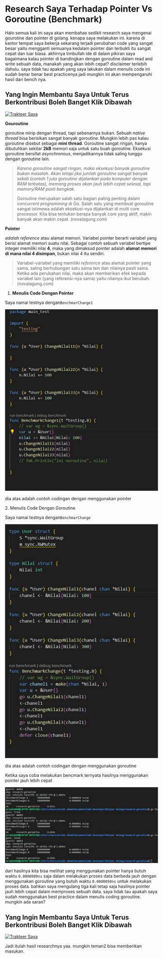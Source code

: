 # Research Saya Terhadap Pointer Vs Goroutine (Benchmark)

Halo semua kali ini saya akan membahas sedikit research saya mengenai gourotine dan pointer di golang. kenapa saya melakukan ini. karena di kantor tempat saya bekerja sekarang terjadi perubahan code yang sangat besar yaitu mengganti semuanya kedalam pointer dan terbukti itu sangat cepat dan luar biasa. akhirnya timbullah ide di dalam pikiran saya bagaimana kalau pointer di bandingkan dengan goroutine dalam read and write sebuah data, manakah yang akan lebih cepat? disclaimer terlebih dahulu. saya tidak tau apakah yang saya lakukan dalam menulis code ini sudah benar benar best practicenya jadi mungkin ini akan mempengaruhi hasil dari bench nya.

## Yang Ingin Membantu Saya Untuk Terus Berkontribusi Boleh Banget Klik Dibawah <a href="#id-8f78" id="id-8f78"></a>

[![Trakteer Saya](https://cdn.trakteer.id/images/embed/trbtn-red-5.png)](https://trakteer.id/ariadi-ahmad-28xqo/tip)



**Gouroutine**

goroutine mirip dengan thread, tapi sebenarnya bukan. Sebuah _native thread_ bisa berisikan sangat banyak goroutine. Mungkin lebih pas kalau goroutine disebut sebagai **mini thread**. Goroutine sangat ringan, hanya dibutuhkan sekitar **2kB** memori saja untuk satu buah goroutine. Eksekusi goroutine bersifat _asynchronous_, menjadikannya tidak saling tunggu dengan goroutine lain.

> _Karena goroutine sangat ringan, maka eksekusi banyak goroutine bukan masalah. Akan tetapi jika jumlah goroutine sangat banyak sekali (contoh 1 juta goroutine dijalankan pada komputer dengan RAM terbatas), memang proses akan jauh lebih cepat selesai, tapi memory/RAM pasti bengkak._
>
> Goroutine merupakan salah satu bagian paling penting dalam _concurrent programming_ di Go. Salah satu yang membuat goroutine sangat istimewa adalah eksekusi-nya dijalankan di multi core processor. Kita bisa tentukan berapa banyak core yang aktif, makin banyak akan makin cepat. (novalagung.com)

**Pointer**

_adalah reference_ atau alamat memori. Variabel pointer berarti variabel yang berisi alamat memori suatu nilai. Sebagai contoh sebuah variabel bertipe integer memiliki nilai **4**, maka yang dimaksud pointer adalah **alamat memori di mana nilai 4 disimpan**, bukan nilai 4 itu sendiri.

> Variabel-variabel yang memiliki _reference_ atau alamat pointer yang sama, saling berhubungan satu sama lain dan nilainya pasti sama. Ketika ada perubahan nilai, maka akan memberikan efek kepada variabel lain (yang referensi-nya sama) yaitu nilainya ikut berubah.(novalagung.com)

1. **Menulis Code Dengan Pointer**

Saya namai testnya dengan`BenchmarChange1`

![](<../../.gitbook/assets/image (67).png>)

dia atas adalah contoh codingan dengan menggunakan pointer

2\. Menulis Code Dengan Goroutine

Saya namai testnya dengan`BenchmarChange`

![](<../../.gitbook/assets/image (50).png>)

dia atas adalah contoh codingan dengan menggunakan goroutine

Ketika saya coba melakukan bencmark ternyata hasilnya menggunakan pointer jauh lebih cepat

![](<../../.gitbook/assets/image (19) (1).png>)

dari hasilnya kita bisa melihat yang menggunakan pointer hanya butuh waktu `0.0000009ns` saja dalam melakukan proses data berbeda jauh dengan menggunakan goroutine yang butuh waktu `0.0000050ns` untuk melakukan proses data. bahkan saya mengulang tiga kali tetap saja hasilnya pointer jauh lebih cepat dalam memproses sebuah data. saya tidak tau apakah saya sudah menggunakan best practice dalam menulis coding goroutine. mungkin ada saran?

## Yang Ingin Membantu Saya Untuk Terus Berkontribusi Boleh Banget Klik Dibawah <a href="#id-8f78" id="id-8f78"></a>

[![Trakteer Saya](https://cdn.trakteer.id/images/embed/trbtn-red-5.png)](https://trakteer.id/ariadi-ahmad-28xqo/tip)

Jadi itulah hasil researchnya yaa. mungkin teman2 bisa memberikan masukan.

